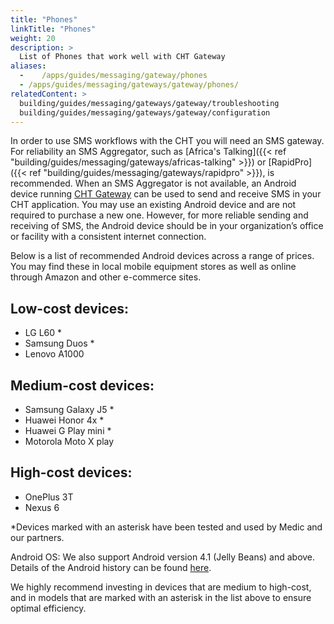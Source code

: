 ```yaml
---
title: "Phones"
linkTitle: "Phones"
weight: 20
description: >
  List of Phones that work well with CHT Gateway
aliases:
  -    /apps/guides/messaging/gateway/phones
  - /apps/guides/messaging/gateways/gateway/phones/
relatedContent: >
  building/guides/messaging/gateways/gateway/troubleshooting
  building/guides/messaging/gateways/gateway/configuration
---
```


In order to use SMS workflows with the CHT you will need an SMS gateway. For reliability an SMS Aggregator, such as [Africa's Talking]({{< ref "building/guides/messaging/gateways/africas-talking" >}}) or [RapidPro]({{< ref "building/guides/messaging/gateways/rapidpro" >}}), is recommended. When an SMS Aggregator is not available, an Android device running [CHT Gateway](https://github.com/medic/cht-gateway) can be used to send and receive SMS in your CHT application. You may use an existing Android device and are not required to purchase a new one. However, for more reliable sending and receiving of SMS, the Android device should be in your organization’s office or facility with a consistent internet connection.

Below is a list of recommended Android devices across a range of prices. You may find these in local mobile equipment stores as well as online through Amazon and other e-commerce sites. 

## Low-cost devices:
- LG L60 *
- Samsung Duos *
- Lenovo A1000

## Medium-cost devices:
- Samsung Galaxy J5 *
- Huawei Honor 4x *
- Huawei G Play mini *
- Motorola Moto X play

## High-cost devices:
- OnePlus 3T
- Nexus 6

*Devices marked with an asterisk have been tested and used by Medic and our partners.

Android OS: We also support Android version 4.1 (Jelly Beans) and above. Details of the Android history can be found [here](https://en.wikipedia.org/wiki/Android_version_history). 

We highly recommend investing in devices that are medium to high-cost, and in models that are marked with an asterisk in the list above to ensure optimal efficiency.  
